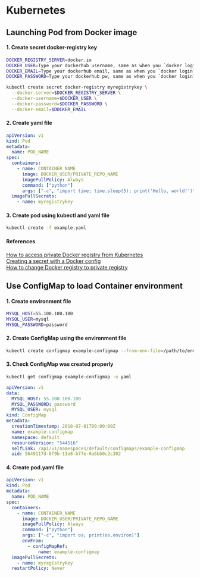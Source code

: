 # Kubernetes

## Launching Pod from Docker image

#### 1. Create secret docker-registry key

```bash
DOCKER_REGISTRY_SERVER=docker.io
DOCKER_USER=Type your dockerhub username, same as when you `docker login`
DOCKER_EMAIL=Type your dockerhub email, same as when you `docker login`
DOCKER_PASSWORD=Type your dockerhub pw, same as when you `docker login`

kubectl create secret docker-registry myregistrykey \
  --docker-server=$DOCKER_REGISTRY_SERVER \
  --docker-username=$DOCKER_USER \
  --docker-password=$DOCKER_PASSWORD \
  --docker-email=$DOCKER_EMAIL
```

#### 2. Create yaml file

```yaml
apiVersion: v1
kind: Pod
metadata:
  name: POD_NAME
spec:
  containers:
    - name: CONTAINER_NAME
      image: DOCKER_USER/PRIVATE_REPO_NAME
      imagePullPolicy: Always
      command: ["python"]
      args: ["-c", "import time; time.sleep(5); print('Hello, world!')"]
  imagePullSecrets:
    - name: myregistrykey
```

#### 3. Create pod using kubectl and yaml file

```bash
kubectl create -f example.yaml
```

#### References

[How to access private Docker registry from Kubernetes](https://stackoverflow.com/questions/36232906/how-to-access-private-docker-hub-repository-from-kubernetes-on-vagrant)  
[Creating a secret with a Docker config](https://kubernetes.io/docs/concepts/containers/images/#using-a-private-registry)  
[How to change Docker registry to private registry](https://stackoverflow.com/questions/33054369/how-to-change-the-default-docker-registry-from-docker-io-to-my-private-registry)  


## Use ConfigMap to load Container environment

#### 1. Create environment file

```bash
MYSQL_HOST=55.100.100.100
MYSQL_USER=mysql
MYSQL_PASSWORD=password
```

#### 2. Create ConfigMap using the environment file

```bash
kubectl create configmap example-configmap --from-env-file=/path/to/environment-file 
```

#### 3. Check ConfigMap was created properly 

```bash
kubectl get configmap example-configmap -o yaml
```

```yaml
apiVersion: v1
data:
  MYSQL_HOST: 55.100.100.100
  MYSQL_PASSWORD: password
  MYSQL_USER: mysql
kind: ConfigMap
metadata:
  creationTimestamp: 2018-07-01T00:00:00Z
  name: example-configmap
  namespace: default
  resourceVersion: "544516"
  selfLink: /api/v1/namespaces/default/configmaps/example-configmap
  uid: 5649117d-8f9b-11e8-b77e-0a6bb0c2c302
```

#### 4. Create pod.yaml file

```yaml
apiVersion: v1
kind: Pod
metadata:
  name: POD_NAME
spec:
  containers:
    - name: CONTAINER_NAME
      image: DOCKER_USER/PRIVATE_REPO_NAME
      imagePullPolicy: Always
      command: ["python"]
      args: ["-c", "import os; print(os.environ)"]
      envFrom:
        - configMapRef:
            name: example-configmap
  imagePullSecrets:
    - name: myregistrykey
  restartPolicy: Never
```
